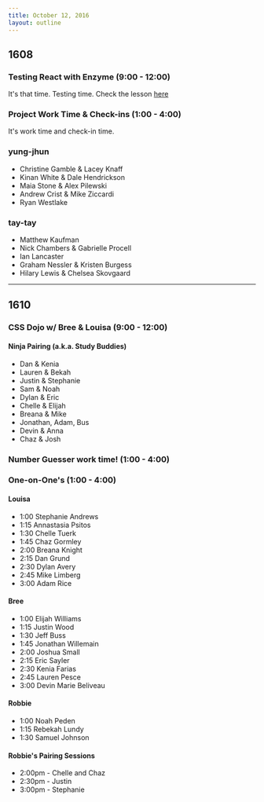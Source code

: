 ```yaml
---
title: October 12, 2016
layout: outline
---
```



## 1608

### Testing React with Enzyme (9:00 - 12:00)

It's that time. Testing time.
Check the lesson [here](http://frontend.turing.io/lessons/testing-react.html)

### Project Work Time & Check-ins (1:00 - 4:00)

It's work time and check-in time.

### yung-jhun

* Christine Gamble & Lacey Knaff
* Kinan White & Dale Hendrickson
* Maia Stone & Alex Pilewski
* Andrew Crist & Mike Ziccardi
* Ryan Westlake

### tay-tay

* Matthew Kaufman
* Nick Chambers & Gabrielle Procell
* Ian Lancaster
* Graham Nessler & Kristen Burgess
* Hilary Lewis & Chelsea Skovgaard

***

## 1610

### CSS Dojo w/ Bree & Louisa (9:00 - 12:00)

#### Ninja Pairing (a.k.a. Study Buddies)

- Dan & Kenia
- Lauren & Bekah
- Justin & Stephanie
- Sam & Noah
- Dylan & Eric
- Chelle & Elijah
- Breana & Mike
- Jonathan, Adam, Bus
- Devin & Anna
- Chaz & Josh


### Number Guesser work time! (1:00 - 4:00)

### One-on-One's (1:00 - 4:00)

#### Louisa

- 1:00 Stephanie Andrews
- 1:15 Annastasia Psitos
- 1:30 Chelle Tuerk
- 1:45 Chaz Gormley
- 2:00 Breana Knight 
- 2:15 Dan Grund
- 2:30 Dylan Avery
- 2:45 Mike Limberg
- 3:00 Adam Rice

#### Bree

- 1:00 Elijah Williams
- 1:15 Justin Wood
- 1:30 Jeff Buss
- 1:45 Jonathan Willemain
- 2:00 Joshua Small
- 2:15 Eric Sayler
- 2:30 Kenia Farias
- 2:45 Lauren Pesce
- 3:00 Devin Marie Beliveau

#### Robbie

- 1:00 Noah Peden
- 1:15 Rebekah Lundy
- 1:30 Samuel Johnson


#### Robbie's Pairing Sessions

* 2:00pm - Chelle and Chaz
* 2:30pm - Justin
* 3:00pm - Stephanie
